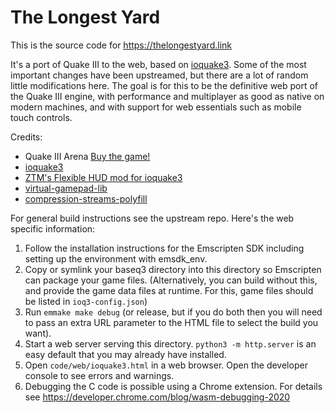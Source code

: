 The Longest Yard
================

This is the source code for https://thelongestyard.link

It's a port of Quake III to the web, based on [ioquake3](https://ioquake3.org). Some of the most important changes have been upstreamed, but there are a lot of random little modifications here. The goal is for this to be the definitive web port of the Quake III engine, with performance and multiplayer as good as native on modern machines, and with support for web essentials such as mobile touch controls. 

Credits:
  * Quake III Arena [Buy the game!](https://store.steampowered.com/app/2200/Quake_III_Arena/)
  * [ioquake3](https://ioquake3.org)
  * [ZTM's Flexible HUD mod for ioquake3](https://github.com/zturtleman/flexible-hud-for-ioq3/)
  * [virtual-gamepad-lib](https://github.com/KW-M/virtual-gamepad-lib)
  * [compression-streams-polyfill](https://github.com/101arrowz/compression-streams-polyfill)

For general build instructions see the upstream repo. Here's the web specific information:

  1. Follow the installation instructions for the Emscripten SDK including
     setting up the environment with emsdk_env.
  2. Copy or symlink your baseq3 directory into this directory so Emscripten
     can package your game files. (Alternatively, you can build without this,
     and provide the game data files at runtime. For this, game files should
     be listed in `ioq3-config.json`)
  3. Run `emmake make debug` (or release, but if you do both then you will
     need to pass an extra URL parameter to the HTML file to select the
     build you want).
  4. Start a web server serving this directory. `python3 -m http.server`
     is an easy default that you may already have installed.
  5. Open `code/web/ioquake3.html` in a web browser. Open the developer
     console to see errors and warnings.
  6. Debugging the C code is possible using a Chrome extension. For details
     see https://developer.chrome.com/blog/wasm-debugging-2020

